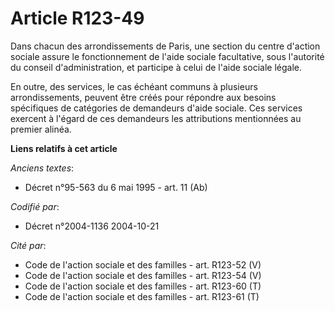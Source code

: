 # Article R123-49

Dans chacun des arrondissements de Paris, une section du centre d'action sociale assure le fonctionnement de l'aide sociale
facultative, sous l'autorité du conseil d'administration, et participe à celui de l'aide sociale légale.

En outre, des services, le cas échéant communs à plusieurs arrondissements, peuvent être créés pour répondre aux besoins
spécifiques de catégories de demandeurs d'aide sociale. Ces services exercent à l'égard de ces demandeurs les attributions
mentionnées au premier alinéa.

**Liens relatifs à cet article**

_Anciens textes_:

  - Décret n°95-563 du 6 mai 1995 - art. 11 (Ab)

_Codifié par_:

  - Décret n°2004-1136 2004-10-21

_Cité par_:

  - Code de l'action sociale et des familles - art. R123-52 (V)
  - Code de l'action sociale et des familles - art. R123-54 (V)
  - Code de l'action sociale et des familles - art. R123-60 (T)
  - Code de l'action sociale et des familles - art. R123-61 (T)
